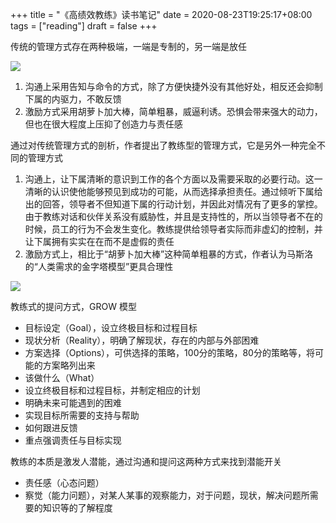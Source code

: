 +++
title = "《高绩效教练》读书笔记"
date = 2020-08-23T19:25:17+08:00
tags = ["reading"]
draft = false
+++

<!--more-->

传统的管理方式存在两种极端，一端是专制的，另一端是放任

![](/blog/2D3D1E54-780C-44A2-B1B0-94829BA06705.png)

1. 沟通上采用告知与命令的方式，除了方便快捷外没有其他好处，相反还会抑制下属的内驱力，不敢反馈
2. 激励方式采用胡萝卜加大棒，简单粗暴，威逼利诱。恐惧会带来强大的动力，但也在很大程度上压抑了创造力与责任感

通过对传统管理方式的剖析，作者提出了教练型的管理方式，它是另外一种完全不同的管理方式

1. 沟通上，让下属清晰的意识到工作的各个方面以及需要采取的必要行动。这一清晰的认识使他能够预见到成功的可能，从而选择承担责任。通过倾听下属给出的回答，领导者不但知道下属的行动计划，并因此对情况有了更多的掌控。由于教练对话和伙伴关系没有威胁性，并且是支持性的，所以当领导者不在的时候，员工的行为不会发生变化。教练提供给领导者实际而非虚幻的控制，并让下属拥有实实在在而不是虚假的责任
2. 激励方式上，相比于“胡萝卜加大棒”这种简单粗暴的方式，作者认为马斯洛的“人类需求的金字塔模型”更具合理性

![](/blog/5E29F538-AB10-4A35-8924-84D0AB90C795.png)

教练式的提问方式，GROW 模型

- 目标设定（Goal），设立终极目标和过程目标
- 现状分析（Reality），明确了解现状，存在的内部与外部困难
- 方案选择（Options），可供选择的策略，100分的策略，80分的策略等，将可能的方案略列出来
- 该做什么（What）
- 设立终极目标和过程目标，并制定相应的计划
- 明确未来可能遇到的困难
- 实现目标所需要的支持与帮助
- 如何跟进反馈
- 重点强调责任与目标实现

教练的本质是激发人潜能，通过沟通和提问这两种方式来找到潜能开关

- 责任感（心态问题）
- 察觉（能力问题），对某人某事的观察能力，对于问题，现状，解决问题所需要的知识等的了解程度
